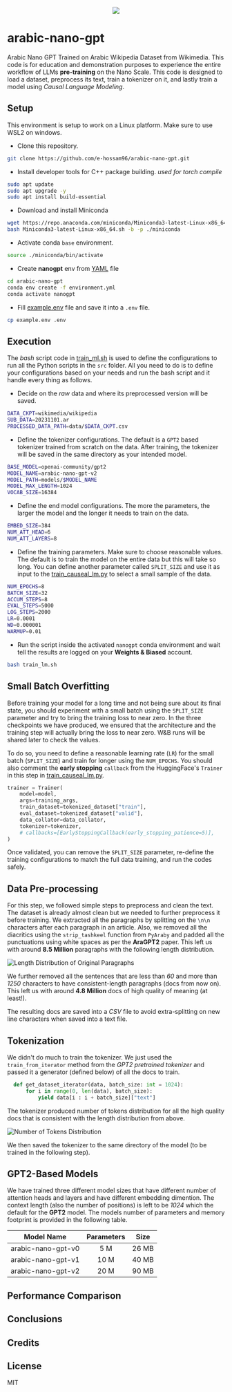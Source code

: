 <p align="center">
  <img src="./assets/repository-profile.jpg" />
</p>
<!-- ![Profile Image](./assets/repository-profile.jpg) -->

# arabic-nano-gpt

Arabic Nano GPT Trained on Arabic Wikipedia Dataset from Wikimedia. This code is for education and demonstration purposes to experience the entire workflow of LLMs **pre-training** on the Nano Scale. This code is designed to load a dataset, preprocess its text, train a tokenizer on it, and lastly train a model using _Causal Language Modeling_.

## Setup

This environment is setup to work on a Linux platform. Make sure to use WSL2 on windows.

- Clone this repository.

```bash
git clone https://github.com/e-hossam96/arabic-nano-gpt.git
```

- Install developer tools for C++ package building. _used for torch compile_

```bash
sudo apt update
sudo apt upgrade -y
sudo apt install build-essential
```

- Download and install Miniconda

```bash
wget https://repo.anaconda.com/miniconda/Miniconda3-latest-Linux-x86_64.sh
bash Miniconda3-latest-Linux-x86_64.sh -b -p ./miniconda
```

- Activate conda `base` environment.

```bash
source ./miniconda/bin/activate
```

- Create **nanogpt** env from [YAML](./environment.yml) file

```bash
cd arabic-nano-gpt
conda env create -f environment.yml
conda activate nanogpt
```

- Fill [example.env](./example.env) file and save it into a `.env` file.

```bash
cp example.env .env
```

## Execution

The _bash_ script code in [train_ml.sh](./train_lm.sh) is used to define the configurations to run all the Python scripts in the `src` folder. All you need to do is to define your configurations based on your needs and run the bash script and it handle every thing as follows.

- Decide on the _raw_ data and where its preprocessed version will be saved.

```bash
DATA_CKPT=wikimedia/wikipedia
SUB_DATA=20231101.ar
PROCESSED_DATA_PATH=data/$DATA_CKPT.csv
```

- Define the tokenizer configurations. The default is a `GPT2` based tokenizer trained from scratch on the data. After training, the tokenizer will be saved in the same directory as your intended model.

```bash
BASE_MODEL=openai-community/gpt2
MODEL_NAME=arabic-nano-gpt-v2
MODEL_PATH=models/$MODEL_NAME
MODEL_MAX_LENGTH=1024
VOCAB_SIZE=16384
```

- Define the end model configurations. The more the parameters, the larger the model and the longer it needs to train on the data.

```bash
EMBED_SIZE=384
NUM_ATT_HEAD=6
NUM_ATT_LAYERS=8
```

- Define the training parameters. Make sure to choose reasonable values. The default is to train the model on the entire data but this will take so long. You can define another parameter called `SPLIT_SIZE` and use it as input to the [train_causeal_lm.py](./src/train_causal_lm.py) to select a small sample of the data.

```bash
NUM_EPOCHS=8
BATCH_SIZE=32
ACCUM_STEPS=8
EVAL_STEPS=5000
LOG_STEPS=2000
LR=0.0001
WD=0.000001
WARMUP=0.01
```

- Run the script inside the activated `nanogpt` conda environment and wait tell the results are logged on your **Weights & Biased** account.

```bash
bash train_lm.sh
```

## Small Batch Overfitting

Before training your model for a long time and not being sure about its final state, you should experiment with a small batch using the `SPLIT_SIZE` parameter and try to bring the training loss to near zero. In the three checkpoints we have produced, we ensured that the architecture and the training step will actually bring the loss to near zero. W&B runs will be shared later to check the values.

To do so, you need to define a reasonable learning rate (`LR`) for the small batch (`SPLIT_SIZE`) and train for longer using the `NUM_EPOCHS`. You should also comment the **early stopping** `callback` from the HuggingFace's `Trainer` in this step in [train_causeal_lm.py](./src/train_causal_lm.py).

```python
trainer = Trainer(
    model=model,
    args=training_args,
    train_dataset=tokenized_dataset["train"],
    eval_dataset=tokenized_dataset["valid"],
    data_collator=data_collator,
    tokenizer=tokenizer,
    # callbacks=[EarlyStoppingCallback(early_stopping_patience=5)],
)
```

Once validated, you can remove the `SPLIT_SIZE` parameter, re-define the training configurations to match the full data training, and run the codes safely.

## Data Pre-processing

For this step, we followed simple steps to preprocess and clean the text. The dataset is already almost clean but we needed to further preprocess it before training. We extracted all the paragraphs by splitting on the `\n\n` characters after each paragraph in an article. Also, we removed all the diacritics using the `strip_tashkeel` function from `PyAraby` and padded all the punctuations using white spaces as per the **AraGPT2** paper. This left us with around **8.5 Million** paragraphs with the following length distribution.

![Length Distribution of Original Paragraphs](./assets/length-dist-all-docs.png)

We further removed all the sentences that are less than _60_ and more than _1250_ characters to have consistent-length paragraphs (docs from now on). This left us with around **4.8 Million** docs of high quality of meaning (at least!).

The resulting docs are saved into a _CSV_ file to avoid extra-splitting on new line characters when saved into a text file.

## Tokenization

We didn't do much to train the tokenizer. We just used the `train_from_iterator` method from the _GPT2 pretrained tokenizer_ and passed it a generator (defined below) of all the docs to train.

```python
  def get_dataset_iterator(data, batch_size: int = 1024):
      for i in range(0, len(data), batch_size):
          yield data[i : i + batch_size]["text"]
```

The tokenizer produced number of tokens distribution for all the high quality docs that is consistent with the length distribution from above.

![Number of Tokens Distribution](./assets/num-tokens-dist-quality-docs.png)

We then saved the tokenizer to the same directory of the model (to be trained in the following step).

## GPT2-Based Models

We have trained three different model sizes that have different number of attention heads and layers and have different embedding dimention. The context length (also the number of positions) is left to be _1024_ which the default for the **GPT2** model. The models number of parameters and memory footprint is provided in the following table.

|     Model Name     | Parameters | Size  |
| :----------------: | :--------: | :---: |
| arabic-nano-gpt-v0 |    5 M     | 26 MB |
| arabic-nano-gpt-v1 |    10 M    | 40 MB |
| arabic-nano-gpt-v2 |    20 M    | 90 MB |

## Performance Comparison

## Conclusions

## Credits

## License

MIT
